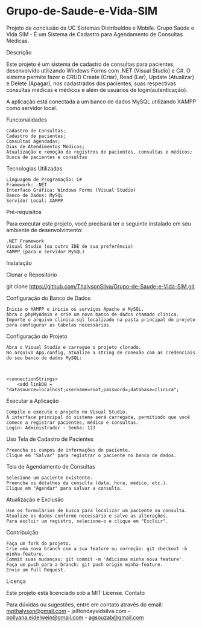 # Grupo-de-Saude-e-Vida-SIM
Projeto de conclusão da UC  Sistemas Distribuídos e Mobile.
Grupo Saúde e Vida SIM - É um Sistema de Cadastro para Agendamento de Consultas Médicas.

Descrição

Este projeto é um sistema de cadastro de consultas para pacientes, desenvolvido utilizando Windows Forms com .NET (Visual Studio) e C#. 
O sistema permite fazer o CRUD Create (Criar), Read (Ler), Update (Atualizar) e Delete (Apagar), nos cadastrados dos pacientes, suas respectivas consultas médicas e médicos e além de usuários de login(autenticação).

A aplicação está conectada a um banco de dados MySQL utilizando XAMPP como servidor local.


Funcionalidades

    Cadastro de Consultas;
    Cadastro de pacientes; 
    Consultas Agendadas;
    Dias de Atendimentos Médicos;
    Atualização e remoção de registros de pacientes, consultas e médicos;
    Busca de pacientes e consultas

Tecnologias Utilizadas

    Linguagem de Programação: C#
    Framework: .NET
    Interface Gráfica: Windows Forms (Visual Studio)
    Banco de Dados: MySQL
    Servidor Local: XAMPP

Pré-requisitos

Para executar este projeto, você precisará ter o seguinte instalado em seu ambiente de desenvolvimento:

    .NET Framework
    Visual Studio (ou outro IDE de sua preferência)
    XAMPP (para o servidor MySQL)

Instalação

Clonar o Repositório

git clone https://github.com/ThalysonSilva/Grupo-de-Saude-e-Vida-SIM.git

Configuração do Banco de Dados

    Inicie o XAMPP e inicie os serviços Apache e MySQL.
    Abra o phpMyAdmin e crie um novo banco de dados chamado clinica.
    Importe o arquivo clinica.sql localizado na pasta principal do projeto para configurar as tabelas necessárias.

Configuração do Projeto

    Abra o Visual Studio e carregue o projeto clonado.
    No arquivo App.config, atualize a string de conexão com as credenciais do seu banco de dados MySQL:

   

    <connectionStrings>
        <add linkDB = "datasource=localhost;username=root;password=;database=clinica";
       

Executar a Aplicação

    Compile e execute o projeto no Visual Studio.
    A interface principal do sistema será carregada, permitindo que você comece a registrar pacientes, médico e consultas.
    Login: Administrador - Senha: 123

Uso
Tela de Cadastro de Pacientes

    Preencha os campos de informações do paciente.
    Clique em "Salvar" para registrar o paciente no banco de dados.

Tela de Agendamento de Consultas

    Selecione um paciente existente.
    Preencha os detalhes da consulta (data, hora, médico, etc.).
    Clique em "Agendar" para salvar a consulta.

Atualização e Exclusão

    Use os formulários de busca para localizar um paciente ou consulta.
    Atualize os dados conforme necessário e salve as alterações.
    Para excluir um registro, selecione-o e clique em "Excluir".

Contribuição

    Faça um fork do projeto.
    Crie uma nova branch com a sua feature ou correção: git checkout -b minha-feature.
    Commit suas mudanças: git commit -m 'Adiciona minha nova feature'.
    Faça um push para a branch: git push origin minha-feature.
    Envie um Pull Request.

Licença

Este projeto está licenciado sob a MIT License.
Contato

Para dúvidas ou sugestões, entre em contato através do email: mpthalyson@gmail.com - jailtondayvidsilva.com - pollyana.eidelwein@gmail.com - agsouzab@gmail.com
